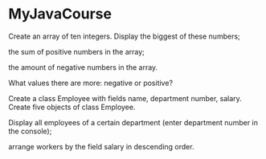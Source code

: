 # MyJavaCourse

Create an array of ten integers.
Display the biggest of these numbers;

the sum of positive numbers in the array;

the amount of negative numbers in the array.

What values there are more: negative or positive?


Create a class Employee with fields name, department number, salary. Create five objects of class Employee.

Display all employees of a certain department (enter department number in the console);

arrange workers by the field salary in descending order.
